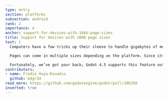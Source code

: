 ```yaml
---
type: entry
section: platforms
subsection: android
rank: 2
importance: 4
anchor: support-for-devices-with-16kb-page-sizes
title: Support for devices with 16KB page sizes
text: |
  Computers have a few tricks up their sleeve to handle gigabytes of memory. One such trick is ["paging" memory](https://en.wikipedia.org/wiki/Page_(computer_memory)) in discrete blocks, so that the system can quickly jump to it when looking for a specific address.

  Pages can come in multiple sizes depending on the platform. Since its inception, Android only supported 4KB page sizes, but the Android team [recently announced](https://developer.android.com/guide/practices/page-sizes) compatibility with 16KB page sizes from Android 15 onwards. Developers should note, though, that starting on 1 November 2025, Google Play will require all new submitted apps targeting Android 15 to support 16KB page sizes.

  Fortunately, we’ve got your back; Godot 4.5 supports this feature out of the box.
contributors:
- name: Fredia Huya-Kouadio
  github: m4gr3d
read_more: https://github.com/godotengine/godot/pull/106358
inverted: true
---
```

